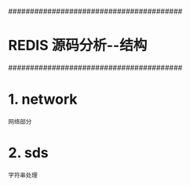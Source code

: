 ########################################
# 	REDIS 源码分析--结构
########################################

# 1. network
	网络部分

# 2. sds
	字符串处理

